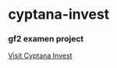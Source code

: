 # cyptana-invest
### gf2 examen project 

[Visit Cyptana Invest](https://cur-53.github.io/cyptana-invest/)
